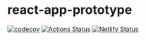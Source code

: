 # react-app-prototype

[![codecov](https://codecov.io/gh/sueka/react-app-prototype/branch/master/graph/badge.svg)](https://codecov.io/gh/sueka/react-app-prototype)
[![Actions Status](https://github.com/sueka/react-app-prototype/workflows/.github/workflows/main.yml/badge.svg)](https://github.com/sueka/react-app-prototype/actions?query=workflow%3A.github%2Fworkflows%2Fmain.yml)
[![Netlify Status](https://api.netlify.com/api/v1/badges/720b916a-b455-47f5-915d-5bba3fd09ca3/deploy-status)](https://app.netlify.com/sites/gifted-hermann-57a8fb/deploys)
